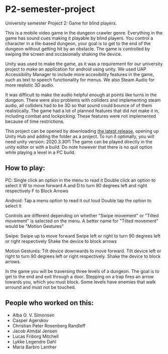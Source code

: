 # P2-semester-project
University semester Project 2: Game for blind players.

This is a mobile video game in the dungeon crawler genre. Everything in the game has sound cues
making it playable by blind players. You control a character in a tile-based dungeon, your goal is
to get to the end of the dungeon without getting hit by an obstacle. The game is controlled by swiping
the screen and occasionally shaking the device.

Unity was used to make the game, as it was a requirement for our university project to make an application
for android using unity. We used UAP Accessibility Manager to include more accesibility features in the
game, such as text to speech functionality for menus. We also Steam Audio for more realistic 3D audio.

It was difficult to make the audio helpful enough at points like turns in the dungeon. There were also
problems with colliders and implementing steam audio, all colliders had to be 3D so that sound could
bounce of of them realistically. The game had a lot of planned features that did not make it in,
including combat and lockpicking. These features were not implemented because of time restrictions.


This project can be opened by downloading [the latest release](https://github.com/DangelTheMangel/P2-semester-project/releases/latest), opening up Unity Hub and adding the folder as a project.
To run it optimally, you will need unity version: 2020.3.30f1
The game can be played directly in the unity editor or with a build. Do note however that there is no quit option 
while playing a level in a PC build.


## How to play:
PC: 
Single click an option in the menu to read it
Double click an option to select it
W to move forward
A and D to turn 90 degrees left and right respectively
F to Block Arrows

Android:
Tap a menu option to read it out loud
Double tap the option to select it

Controls are different depending on whether "Swipe movement" or "Tilted movement"  is selected on the menu. A better name for "Tilted movement" would be "Motion Gestures"

Swipe:
Swipe up to move forward
Swipe left or right to turn 90 degrees left or right respectively
Shake the device to block arrows

Motion Gestures:
Tilt device downwards to move forward.
Tilt device left or right to turn 90 degrees left or right respectively.
Shake the device to block arrows.

In the game you will be traversing three levels of a dungeon. The goal is to get to the end
and exit through a door. Stepping on a trap fires an arrow towards you, which you must block.
Some levels have enemies that walk arround and must not be touched.


## People who worked on this:

- Alba O. V. Simonsen
- Casper Agerskov
- Christian Peter Rosenberg Randleff
- Jacob Almdal Jensen
- Lucas Friborg Mitchell
- Lykke Legendre Dahl
- Maria Barbro Lanther
